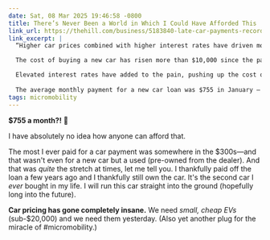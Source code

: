 ```yaml
---
date: Sat, 08 Mar 2025 19:46:58 -0800
title: There’s Never Been a World in Which I Could Have Afforded This
link_url: https://thehill.com/business/5183840-late-car-payments-record-high/
link_excerpt: |
  “Higher car prices combined with higher interest rates have driven monthly payments upward and have put pressure on consumers across the income and credit score spectrum,” researchers at the New York Fed wrote.

  The cost of buying a new car has risen more than $10,000 since the pandemic, from roughly $38,000 in  January 2020 to more than $48,500 in January 2025, according to Cox Automotive data.

  Elevated interest rates have added to the pain, pushing up the cost of financing in recent years.
 
  The average monthly payment for a new car loan was $755 in January — down from the $795 peak in December 2022 but well above the $566 average in 2019, per Cox Automotive.
tags: micromobility
---
```


**$755 a month?!** 🤯

I have absolutely no idea how anyone can afford that.

The most I ever paid for a car payment was somewhere in the $300s—and that wasn't even for a new car but a used (pre-owned from the dealer). And that was _quite_ the stretch at times, let me tell you. I thankfully paid off the loan a few years ago and I thankfully still own the car. It's the second car I _ever_ bought in my life. I will run this car straight into the ground (hopefully long into the future).

**Car pricing has gone completely insane.** We need _small, cheap EVs_ (sub-$20,000) and we need them yesterday. (Also yet another plug for the miracle of #micromobility.)
